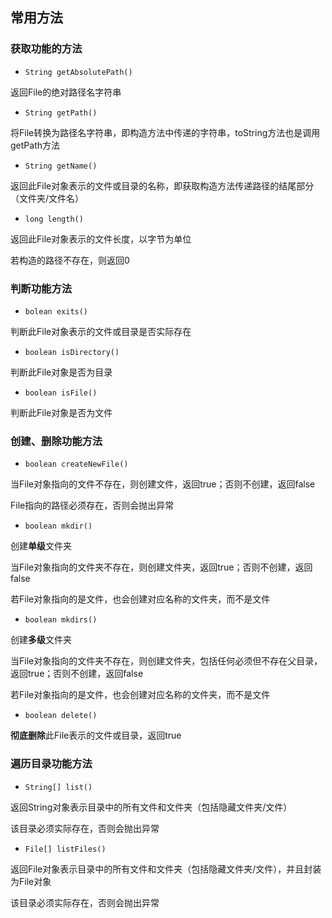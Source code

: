 ## 常用方法

### 获取功能的方法

- `String getAbsolutePath()`

返回File的绝对路径名字符串

- `String getPath()`

将File转换为路径名字符串，即构造方法中传递的字符串，toString方法也是调用getPath方法

- `String getName()`

返回此File对象表示的文件或目录的名称，即获取构造方法传递路径的结尾部分（文件夹/文件名）

- `long length()`

返回此File对象表示的文件长度，以字节为单位

若构造的路径不存在，则返回0

### 判断功能方法

- `bolean exits()`

判断此File对象表示的文件或目录是否实际存在

- `boolean isDirectory()`

判断此File对象是否为目录

- `boolean isFile()`

判断此File对象是否为文件

### 创建、删除功能方法

- `boolean createNewFile()`

当File对象指向的文件不存在，则创建文件，返回true；否则不创建，返回false

File指向的路径必须存在，否则会抛出异常

- `boolean mkdir()`

创建**单级**文件夹

当File对象指向的文件夹不存在，则创建文件夹，返回true；否则不创建，返回false

若File对象指向的是文件，也会创建对应名称的文件夹，而不是文件

- `boolean mkdirs()`

创建**多级**文件夹

当File对象指向的文件夹不存在，则创建文件夹，包括任何必须但不存在父目录，返回true；否则不创建，返回false

若File对象指向的是文件，也会创建对应名称的文件夹，而不是文件

- `boolean delete()`

**彻底删除**此File表示的文件或目录，返回true

### 遍历目录功能方法

- `String[] list()`

返回String对象表示目录中的所有文件和文件夹（包括隐藏文件夹/文件）

该目录必须实际存在，否则会抛出异常

- `File[] listFiles()`

返回File对象表示目录中的所有文件和文件夹（包括隐藏文件夹/文件），并且封装为File对象

该目录必须实际存在，否则会抛出异常